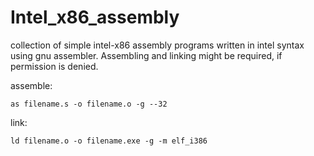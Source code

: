 # Intel_x86_assembly
collection of simple intel-x86 assembly programs written in intel syntax using gnu assembler.
 Assembling and linking might be required, if permission is denied.
<br>
<p>assemble:</p>
<code>as filename.s -o filename.o -g --32</code><br>

<p>link:</p>
<code>ld filename.o -o filename.exe -g -m elf_i386</code>

